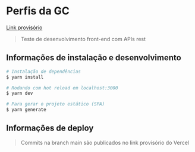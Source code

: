 # Perfis da GC

[Link provisório](https://gc-profiles.vercel.app/)

> Teste de desenvolvimento front-end com APIs rest

## Informações de instalação e desenvolvimento

```bash
# Instalação de dependências
$ yarn install

# Rodando com hot reload em localhost:3000
$ yarn dev

# Para gerar o projeto estático (SPA)
$ yarn generate
```

## Informações de deploy

> Commits na branch main são publicados no link provisório do Vercel
